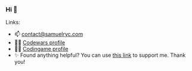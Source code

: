 ### Hi 👋
Links:
- 📫 contact@samuelryc.com
- 👨‍💻 [Codewars profile](https://www.codewars.com/users/sryc)
- 👨‍💻 [Codingame profile](https://www.codingame.com/profile/b0606cba474aa8af16c7f9241f7ae5844478085)
- ✨ Found anything helpful? You can use [this link](https://www.buymeacoffee.com/samuelryc) to support me. Thank you!
